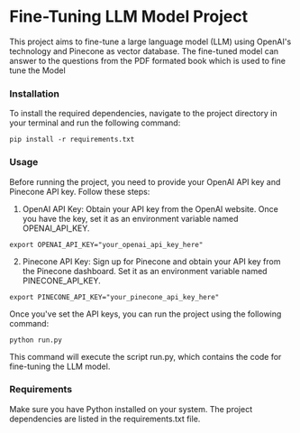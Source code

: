 # Fine-Tuning LLM Model Project

This project aims to fine-tune a large language model (LLM) using OpenAI's technology and Pinecone as vector database. The fine-tuned model can answer to the questions from the PDF formated book which is used to fine tune the Model

### Installation
To install the required dependencies, navigate to the project directory in your terminal and run the following command:

`pip install -r requirements.txt`

### Usage

Before running the project, you need to provide your OpenAI API key and Pinecone API key. Follow these steps:

1. OpenAI API Key: Obtain your API key from the OpenAI website. Once you have the key, set it as an environment variable named OPENAI_API_KEY.

`export OPENAI_API_KEY="your_openai_api_key_here"`

2. Pinecone API Key: Sign up for Pinecone and obtain your API key from the Pinecone dashboard. Set it as an environment variable named PINECONE_API_KEY.

`export PINECONE_API_KEY="your_pinecone_api_key_here"`

Once you've set the API keys, you can run the project using the following command:

`python run.py`

This command will execute the script run.py, which contains the code for fine-tuning the LLM model.

### Requirements
Make sure you have Python installed on your system. The project dependencies are listed in the requirements.txt file.